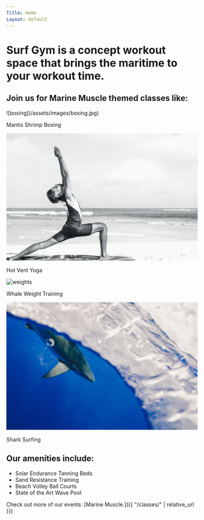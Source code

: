 ```yaml
---
Title: Home
Layout: default
---
```

# Surf Gym is a concept workout space that brings the maritime to your workout time.

## Join us for Marine Muscle themed classes like:

<div class="content-left" markdown="1">
![boxing](/assets/images/boxing.jpg)

Mantis Shrimp Boxing

![beach yoga](/assets/images/beach_yoga.jpg)

Hot Vent Yoga

![weights](/assets/images/weights.jpg)

Whale Weight Training

![shark waves](/assets/images/shark_waves.jpg)

Shark Surfing

## Our amenities include:
- Solar Endurance Tanning Beds
- Sand Resistance Training
- Beach Volley Ball Courts
- State of the Art Wave Pool
</div>

<div class="img-right" markdown="1">
</div>

Check out more of our events: [Marine Muscle.]({{ "/classes/" | relative_url }})
